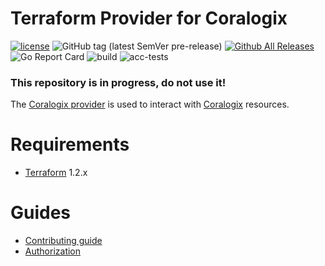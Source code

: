 Terraform Provider for Coralogix
==================

[![license](https://img.shields.io/github/license/coralogix/terraform-provider-coralogix.svg)](https://raw.githubusercontent.com/coralogix/terraform-provider-coralogix/master/LICENSE)
![GitHub tag (latest SemVer pre-release)](https://img.shields.io/github/v/tag/coralogix/terraform-provider-coralogix-2?include_prereleases&style=plastic)
[![Github All Releases](https://img.shields.io/github/downloads/coralogix/terraform-provider-coralogix-2/total.svg?style=plastic)]()
![Go Report Card](https://goreportcard.com/badge/github.com/coralogix/terraform-provider-coralogix-2)
![build](https://github.com/coralogix/terraform-provider-coralogix-2/actions/workflows/build.yml/badge.svg?style=plastic)
![acc-tests](https://github.com/coralogix/terraform-provider-coralogix-2/actions/workflows/acc-test.yml/badge.svg?style=plastic)

### This repository is in progress, do not use it!

The [Coralogix provider](https://registry.terraform.io/providers/coralogix/coralogix/latest/docs) is used to interact
with [Coralogix](https://coralogix.com/) resources.

# Requirements

- [Terraform](https://www.terraform.io/downloads.html) 1.2.x

# Guides

- [Contributing guide](CONTRIBUTING.md)
- [Authorization](docs/guides/authorization.md)